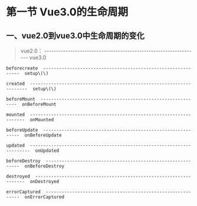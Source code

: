# 第一节 Vue3.0的生命周期

## 一、vue2.0到vue3.0中生命周期的变化

> vue2.0：    -----------------------------------------------------------------    vue3.0

    beforecreate  -------------------------------------------------------------  setup\(\)

    created  ---------------------------------------------------------------------  setup\(\)

    beforeMount  -------------------------------------------------------------  onBeforeMount  

    mounted  --------------------------------------------------------------------  onMounted  

    beforeUpdate  -------------------------------------------------------------  onBeforeUpdate  

    updated  ----------------------------------------------------------------------  onUpdated  

    beforeDestroy  ------------------------------------------------------------  onBeforeDestroy

    destroyed  ------------------------------------------------------------------  onDestroyed  

    errorCaptured  ------------------------------------------------------------  onErrorCaptured  



